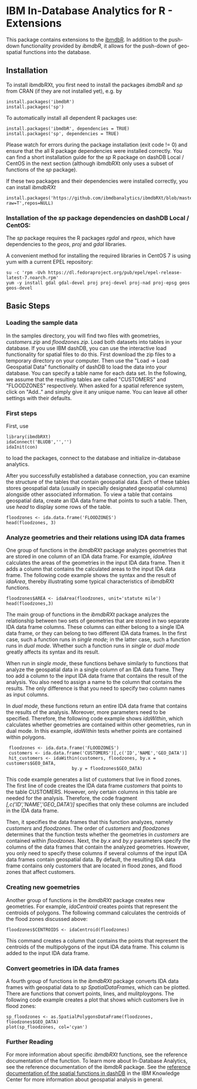 # IBM In-Database Analytics for R - Extensions

This package contains extensions to the [ibmdbR](https://cran.r-project.org/web/packages/ibmdbR/index.html). In addition to the push-down functionality provided by *ibmdbR*, it allows for the push-down of geo-spatial functions into the database.

## Installation

To install ibmdbRXt, you first need to install the packages *ibmdbR* and *sp* from CRAN (if they are not installed yet), e.g. by

    install.packages('ibmdbR')
    install.packages('sp')
    
To automatically install all dependent R packages use:

	install.packages('ibmdbR', dependencies = TRUE)
	install.packages('sp', dependencies = TRUE)
	
Please watch for errors during the package installation (exit code != 0) and ensure that the all R package dependencies were installed correctly. 
You can find a short installation guide for the *sp* R package on dashDB Local / CentOS in the next section (although ibmdbRXt only uses a subset of functions of the *sp* package).

If these two packages and their dependencies were installed correctly, you can install *ibmdbRXt*

    install.packages('https://github.com/ibmdbanalytics/ibmdbRXt/blob/master/ibmdbRXt_1.47.1.tar.gz?raw=T',repos=NULL)

### Installation of the *sp* package dependencies on dashDB Local / CentOS:

The *sp* package requires the R packages *rgdal* and *rgeos*, which have dependencies to the *geos*, *proj* and *gdal* libraries.

A convenient method for installing the required libraries in CentOS 7 is using yum with a current EPEL repository:  
	
	su -c 'rpm -Uvh https://dl.fedoraproject.org/pub/epel/epel-release-latest-7.noarch.rpm'
	yum -y install gdal gdal-devel proj proj-devel proj-nad proj-epsg geos geos-devel

## Basic Steps

### Loading the sample data

In the samples directory, you will find two files with geometries, *customers.zip* and *floodzones.zip*. Load both datasets into tables in your database. If you use IBM dashDB, you can use the interactive load functionality for spatial files to do this. First download the zip files to a temporary directory on your computer. Then use the "Load -> Load Geospatial Data" functionality of dashDB to load the data into your database. You can specify a table name for each data set. In the following, we assume that the resulting tables are called "CUSTOMERS" and "FLOODZONES" respectively. When asked for a spatial reference system, click on "Add.." and simply give it any unique name. You can leave all other settings with their defaults. 

### First steps

First, use

    library(ibmdbRXt)
    idaConnect('BLUDB','','')
    idaInit(con)
    
to load the packages, connect to the database and initialize in-database analytics.

After you successfully established a database connection, you can examine the structure of the tables
that contain geospatial data. Each of these tables stores geospatial data (usually in specially designated  geospatial columns) alongside other associated information. To view a table that contains geospatial data, create an IDA data frame that points to such a table. Then, use *head* to display some rows of the table. 

    floodzones <- ida.data.frame('FLOODZONES')
    head(floodzones, 3)

### Analyze geometries and their relations using IDA data frames

One group of functions in the *ibmdbRXt* package analyzes geometries that are stored in one column of an IDA data frame. For example, *idaArea* calculates the areas of the geometries in the input IDA data frame.
Then it adds a column that contains the calculated areas to the input  IDA data frame. 
The following code example shows the syntax and the result of *idaArea*, thereby illustrating some typical characteristics of *ibmdbRXt* functions.

    floodzones$AREA <- idaArea(floodzones, unit='statute mile')
    head(floodzones,3)

The main group of functions in the *ibmdbRXt* package analyzes the relationship between two sets of geometries that are stored in two separate IDA data frame columns. These columns can either belong to a single IDA data frame, or they can belong to two different  IDA data frames. In the first case, such a function runs in *single mode*; in the latter case, such a function runs in *dual mode*. Whether such a function runs in *single* or *dual mode* greatly affects its syntax and its result. 

When run in *single mode*, these functions behave similarly to functions that analyze the geospatial data in a single column of an IDA data frame. They too add a column to the input IDA data frame that contains the result of the analysis. You also need to assign a name to the column that contains the results. The only difference is that you need to specify two column names as input columns.

In *dual mode*, these functions return an entire IDA data frame that contains the results of the
analysis. Moreover,  more parameters need to be specified. Therefore, the following code example
shows *idaWithin*, which calculates whether geometries are contained within other geometries, run in dual mode. In this example, *idaWithin* tests whether points are contained within polygons.
    
     floodzones <- ida.data.frame('FLOODZONES')
     customers <- ida.data.frame('CUSTOMERS')[,c('ID','NAME','GEO_DATA')]
     hit_customers <- idaWithin(customers, floodzones, by.x = customers$GEO_DATA, 
                             by.y = floodzones$GEO_DATA)


This code example generates a list of customers that live in flood zones. The first line of code
creates the IDA data frame *customers* that points to the table CUSTOMERS. However, only
certain columns in this table are needed for the analysis. Therefore, the code fragment *[,c('ID','NAME','GEO_DATA')]* specifies that only these columns are included in the IDA data frame.

Then, it specifies the data frames that this function analyzes, namely *customers* and
*floodzones*. The order of *customers* and *floodzones* determines that the function tests whether
the geometries in *customers* are contained within *floodzones*. 
Next, the *by.x* and *by.y* parameters specify the columns of the data frames that contain the analyzed
geometries. However, you only need to specify these columns if several columns of the input IDA data frames contain geospatial data. By default, the resulting IDA data frame contains only customers that are located in flood zones, and flood zones that affect customers. 

### Creating new goemetries

Another group of functions in the *ibmdbRXt* package creates new geometries. For example, *idaCentroid* creates points that represent the centroids of polygons. The following command calculates the centroids of the flood zones discussed above:

    floodzones$CENTROIDS <- idaCentroid(floodzones)

This command creates a column that contains the points that represent the centroids of the multipolygons of the input IDA data frame. This column is added to the input IDA data frame. 

### Convert geometries in IDA data frames

A fourth group of functions in the *ibmdbRXt* package converts IDA data frames with geospatial data
to *sp SpatialDataFrames*, which can be plotted. There are functions that convert points, lines, and mulitploygons. The following code example creates a plot that shows which customers live in flood zones: 

    sp_floodzones <- as.SpatialPolygonsDataFrame(floodzones, floodzones$GEO_DATA)
    plot(sp_floodzones, col='cyan')

### Further Reading

For more information about specific *ibmdbRXt* functions, see the reference documentation of the
function. To learn more about In-Database Analytics, see the reference documentation of the ibmdbR package.
See the [reference documentation of the spatial functions in dashDB](https://www-01.ibm.com/support/knowledgecenter/SS6NHC/com.ibm.db2.luw.spatial.topics.doc/doc/csbp1001.html?lang=en) in the IBM Knowledge Center for more information about geospatial analysis in general.   
    